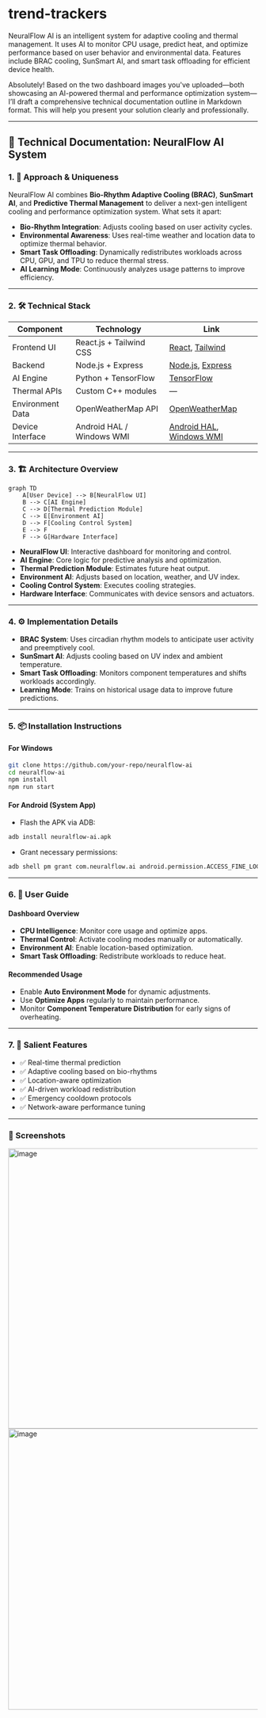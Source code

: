 # trend-trackers
NeuralFlow AI is an intelligent system for adaptive cooling and thermal management. It uses AI to monitor CPU usage, predict heat, and optimize performance based on user behavior and environmental data. Features include BRAC cooling, SunSmart AI, and smart task offloading for efficient device health.

Absolutely! Based on the two dashboard images you've uploaded—both showcasing an AI-powered thermal and performance optimization system—I’ll draft a comprehensive technical documentation outline in Markdown format. This will help you present your solution clearly and professionally.

---

## 📘 Technical Documentation: NeuralFlow AI System

### 1. 🧠 Approach & Uniqueness

NeuralFlow AI combines **Bio-Rhythm Adaptive Cooling (BRAC)**, **SunSmart AI**, and **Predictive Thermal Management** to deliver a next-gen intelligent cooling and performance optimization system. What sets it apart:

- **Bio-Rhythm Integration**: Adjusts cooling based on user activity cycles.
- **Environmental Awareness**: Uses real-time weather and location data to optimize thermal behavior.
- **Smart Task Offloading**: Dynamically redistributes workloads across CPU, GPU, and TPU to reduce thermal stress.
- **AI Learning Mode**: Continuously analyzes usage patterns to improve efficiency.

---

### 2. 🛠 Technical Stack

| Component | Technology | Link |
|----------|------------|------|
| Frontend UI | React.js + Tailwind CSS | [React](https://reactjs.org), [Tailwind](https://tailwindcss.com) |
| Backend | Node.js + Express | [Node.js](https://nodejs.org), [Express](https://expressjs.com) |
| AI Engine | Python + TensorFlow | [TensorFlow](https://www.tensorflow.org) |
| Thermal APIs | Custom C++ modules | — |
| Environment Data | OpenWeatherMap API | [OpenWeatherMap](https://openweathermap.org/api) |
| Device Interface | Android HAL / Windows WMI | [Android HAL](https://source.android.com/devices/hal), [Windows WMI](https://learn.microsoft.com/en-us/windows/win32/wmisdk/wmi-start-page) |

---

### 3. 🏗 Architecture Overview

```mermaid
graph TD
    A[User Device] --> B[NeuralFlow UI]
    B --> C[AI Engine]
    C --> D[Thermal Prediction Module]
    C --> E[Environment AI]
    D --> F[Cooling Control System]
    E --> F
    F --> G[Hardware Interface]
```

- **NeuralFlow UI**: Interactive dashboard for monitoring and control.
- **AI Engine**: Core logic for predictive analysis and optimization.
- **Thermal Prediction Module**: Estimates future heat output.
- **Environment AI**: Adjusts based on location, weather, and UV index.
- **Cooling Control System**: Executes cooling strategies.
- **Hardware Interface**: Communicates with device sensors and actuators.

---

### 4. ⚙️ Implementation Details

- **BRAC System**: Uses circadian rhythm models to anticipate user activity and preemptively cool.
- **SunSmart AI**: Adjusts cooling based on UV index and ambient temperature.
- **Smart Task Offloading**: Monitors component temperatures and shifts workloads accordingly.
- **Learning Mode**: Trains on historical usage data to improve future predictions.

---

### 5. 📦 Installation Instructions

#### For Windows
```bash
git clone https://github.com/your-repo/neuralflow-ai
cd neuralflow-ai
npm install
npm run start
```

#### For Android (System App)
- Flash the APK via ADB:
```bash
adb install neuralflow-ai.apk
```
- Grant necessary permissions:
```bash
adb shell pm grant com.neuralflow.ai android.permission.ACCESS_FINE_LOCATION
```

---

### 6. 📖 User Guide

#### Dashboard Overview
- **CPU Intelligence**: Monitor core usage and optimize apps.
- **Thermal Control**: Activate cooling modes manually or automatically.
- **Environment AI**: Enable location-based optimization.
- **Smart Task Offloading**: Redistribute workloads to reduce heat.

#### Recommended Usage
- Enable **Auto Environment Mode** for dynamic adjustments.
- Use **Optimize Apps** regularly to maintain performance.
- Monitor **Component Temperature Distribution** for early signs of overheating.

---

### 7. 🌟 Salient Features

- ✅ Real-time thermal prediction
- ✅ Adaptive cooling based on bio-rhythms
- ✅ Location-aware optimization
- ✅ AI-driven workload redistribution
- ✅ Emergency cooldown protocols
- ✅ Network-aware performance tuning

---

### 📸 Screenshots

<img width="1280" height="566" alt="image" src="https://github.com/user-attachments/assets/0edea69f-a06e-4091-991e-d61b3da28972" />
<img width="1280" height="568" alt="image" src="https://github.com/user-attachments/assets/07622724-793f-420c-9c24-083921d109c1" />



